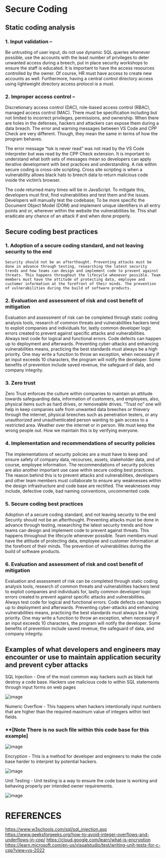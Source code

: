 # Secure Coding


## Static coding analysis
### 1.	Input validation –

Be untrusting of user input, do not use dynamic SQL queries whenever possible, use the accounts with the least number of privileges to deter unwanted access during a breech, put in place security workshops to ensure the staff is educated.
It is important to have the access resources controlled by the owner. Of course, HR must have access to create new accounts as well. Furthermore, having a central control directory access using lightweight directory access protocol is a must.

### 2.	Improper access control –
  
Discretionary access control (DAC), role-based access control (RBAC), managed access control (MAC). There must be specification including but not limited to incorrect privileges, permissions, and ownership. When there are holes in the defenses, hackers and attackers can expose them during a data breach. The error and warning messages between VS Code and CPP Check are very different. Though, they mean the same in terms of how the program behaves.
   
   The error message “tok is never read” was not read by the VS Code interpreter but was read by the CPP Check extension. It is important to understand what both sets of messages mean so developers can apply iterative development with best practices and understanding. A risk within secure coding is cross-site scripting. Cross site scripting is when a vulnerability allows black hats to breech data to return malicious code inside the victim’s browser. 
   
   The code returned many times will be in JavaScript. To mitigate this, developers must first, find vulnerabilities and test them and the issues. Developers will manually test the codebase; To be more specific the Document Object Model (DOM) and implement unique identifiers in all entry points and or, wherever within the website the vulnerabilities lie. This shall eradicate any chance of an attack if and when done properly. 


## Secure coding best practices

 ### 1. Adoption of a secure coding standard, and not leaving security to the end
 
	Security should not be an afterthought. Preventing attacks must be done in advance through testing, researching the latest security trends and how teams can design and implement code to prevent against threats. This happens throughout the lifecycle whenever possible. Team members must have the attitude of protecting data, employee and customer information at the forefront of their minds. The prevention of vulnerabilities during the build of software products. 

### 2. Evaluation and assessment of risk and cost benefit of mitigation
Evaluation and assessment of risk can be completed through static coding analysis tools, research of common threats and vulnerabilities hackers tend to exploit companies and individuals for, lastly common developer logic errors created to prevent against specific attacks and vulnerabilities. Always test code for logical and functional errors. Code defects can happen up to deployment and afterwards. Preventing cyber-attacks and enhancing vulnerabilities means, practicing the best standards must always be a high priority. One may write a function to throw an exception, when necessary if an input exceeds 10 characters, the program will notify the developer. Some benefits of prevention include saved revenue, the safeguard of data, and company integrity. 

### 3. Zero trust
Zero Trust enforces the culture within companies to maintain an attitude towards safeguarding data, information of customers, and employees, also, physical items such as hard drives, or removeable drives. “Trust no” one will help in keep companies safe from unwanted data breeches or thievery through the internet, physical breeches such as penetration testers, or any unauthorized and unauthenticated person wanting to gain access to a restricted area. Weather over the internet or in person. We must keep the wrong people out. How we maintain this is by verifying everyone. 

### 4. Implementation and recommendations of security policies
The implementations of security policies are a must have to keep and ensure safety of company data, recourses, assets, stakeholder data, and of course, employee information. The recommendations of security policies are also another important use case within secure coding best practices. The reason behind this is to prevent attacks and vulnerabilities, developers and other team members must collaborate to ensure any weaknesses within the design infrastructure and code base are rectified. The weaknesses may include, defective code, bad naming conventions, uncommented code.

### 5. Secure coding best practices
Adoption of a secure coding standard, and not leaving security to the end
	Security should not be an afterthought. Preventing attacks must be done in advance through testing, researching the latest security trends and how teams can design and implement code to prevent against threats. This happens throughout the lifecycle whenever possible. Team members must have the attitude of protecting data, employee and customer information at the forefront of their minds. The prevention of vulnerabilities during the build of software products. 

### 6. Evaluation and assessment of risk and cost benefit of mitigation
Evaluation and assessment of risk can be completed through static coding analysis tools, research of common threats and vulnerabilities hackers tend to exploit companies and individuals for, lastly common developer logic errors created to prevent against specific attacks and vulnerabilities. Always test code for logical and functional errors. Code defects can happen up to deployment and afterwards. Preventing cyber-attacks and enhancing vulnerabilities means, practicing the best standards must always be a high priority. One may write a function to throw an exception, when necessary if an input exceeds 10 characters, the program will notify the developer. Some benefits of prevention include saved revenue, the safeguard of data, and company integrity. 

## Examples of what developers and engineers may encounter or use to maintain application security and prevent cyber attacks

SQL Injection - One of the most common way hackers such as black hat destroy a code base. Hackers use malicious code to within SQL statements through input forms on web pages 

![image](https://github.com/user-attachments/assets/56cc96af-ed2c-436e-90a8-9d24dcb3911d)


Numeric Overflow  - This happens when hackers intentionally input numbers that are higher than the required maximum value of integers within text fields. 
### **[Note There is no such file within this code base for this example]

![image](https://github.com/user-attachments/assets/5fbf3e48-a105-4479-acb2-332b6710cba4)


Encryption - This is a method for developer and engineers to make the code base harder to interpret by potential hackers.

![image](https://github.com/user-attachments/assets/8da31de8-9dc7-4a97-8450-755d247e997c)


Unit Testing - Unit testing is a way to ensure the code base is working and behaving properly per intended owner requirements.

![image](https://github.com/user-attachments/assets/6e90fe7a-4216-4601-9051-bb207a854b8d)


# REFERENCES
https://www.w3schools.com/sql/sql_injection.asp
https://www.geeksforgeeks.org/how-to-avoid-integer-overflows-and-underflows-in-cpp/
https://cloud.google.com/learn/what-is-encryption
https://learn.microsoft.com/en-us/visualstudio/test/writing-unit-tests-for-c-cpp?view=vs-2022



